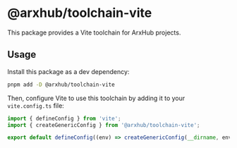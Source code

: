 # @arxhub/toolchain-vite

This package provides a Vite toolchain for ArxHub projects.

## Usage

Install this package as a dev dependency:

```bash
pnpm add -D @arxhub/toolchain-vite
```

Then, configure Vite to use this toolchain by adding it to your `vite.config.ts` file:

```typescript
import { defineConfig } from 'vite';
import { createGenericConfig } from '@arxhub/toolchain-vite';

export default defineConfig((env) => createGenericConfig(__dirname, env));
```
